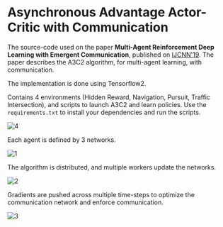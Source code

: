 # Asynchronous Advantage Actor-Critic with Communication

The source-code used on the paper **Multi-Agent Reinforcement Deep Learning with Emergent Communication**, published on [IJCNN'19](https://www.ijcnn.org/). The paper describes the A3C2 algorithm, for multi-agent learning, with communication.

The implementation is done using Tensorflow2.


Contains 4 environments (Hidden Reward, Navigation, Pursuit, Traffic Intersection), and scripts to launch A3C2 and learn policies. Use the `requirements.txt` to install your dependencies and run the scripts.

![4](https://user-images.githubusercontent.com/9117323/54480699-90171d80-4823-11e9-8032-e5fed1059b2b.png)

Each agent is defined by 3 networks.

![1](https://user-images.githubusercontent.com/9117323/54480701-90171d80-4823-11e9-86b0-e6e2f254c6be.png)

The algorithm is distributed, and multiple workers update the networks.

![2](https://user-images.githubusercontent.com/9117323/54480700-90171d80-4823-11e9-8d86-5d37ebc0e7b9.png)

Gradients are pushed across multiple time-steps to optimize the communication network and enforce communication.

![3](https://user-images.githubusercontent.com/9117323/54480703-90afb400-4823-11e9-953a-2326a864fc4c.png)





